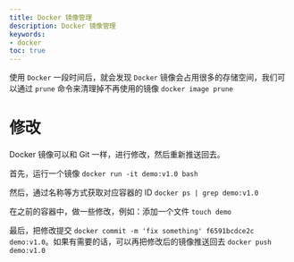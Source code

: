 ```yaml
---
title: Docker 镜像管理
description: Docker 镜像管理
keywords:
- docker
toc: true
---
```


使用 `Docker` 一段时间后，就会发现 `Docker` 镜像会占用很多的存储空间，我们可以通过 `prune` 命令来清理掉不再使用的镜像 `docker image prune`

# 修改

Docker 镜像可以和 Git 一样，进行修改，然后重新推送回去。

首先，运行一个镜像 `docker run -it demo:v1.0 bash`

然后，通过名称等方式获取对应容器的 ID `docker ps | grep demo:v1.0`

在之前的容器中，做一些修改，例如：添加一个文件 `touch demo`

最后，把修改提交 `docker commit -m 'fix something' f6591bcdce2c demo:v1.0`。如果有需要的话，可以再把修改后的镜像推送回去 `docker push demo:v1.0`
